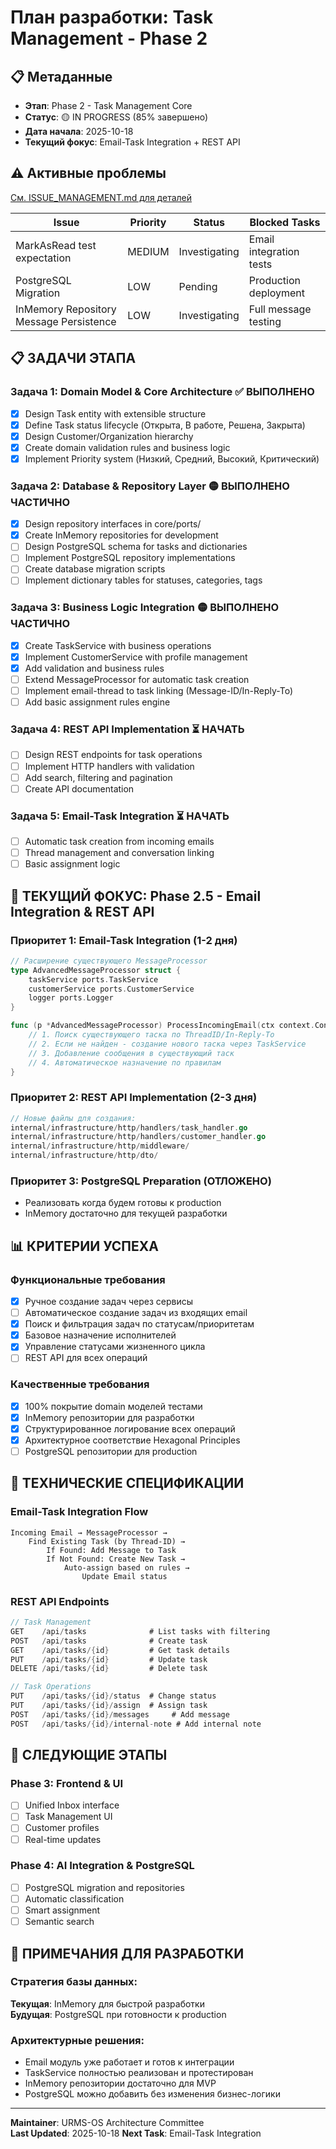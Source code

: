 # План разработки: Task Management - Phase 2

## 📋 Метаданные
- **Этап**: Phase 2 - Task Management Core 
- **Статус**: 🟡 IN PROGRESS (85% завершено)
- **Дата начала**: 2025-10-18
- **Текущий фокус**: Email-Task Integration + REST API

## ⚠️ Активные проблемы
[См. ISSUE_MANAGEMENT.md для деталей](./ISSUE_MANAGEMENT.md)

| Issue | Priority | Status | Blocked Tasks |
|-------|----------|---------|---------------|
| MarkAsRead test expectation | MEDIUM | Investigating | Email integration tests |
| PostgreSQL Migration | LOW | Pending | Production deployment |
| InMemory Repository Message Persistence | LOW | Investigating | Full message testing |

## 📋 ЗАДАЧИ ЭТАПА

### Задача 1: Domain Model & Core Architecture ✅ ВЫПОЛНЕНО
- [x] Design Task entity with extensible structure
- [x] Define Task status lifecycle (Открыта, В работе, Решена, Закрыта)
- [x] Design Customer/Organization hierarchy
- [x] Create domain validation rules and business logic
- [x] Implement Priority system (Низкий, Средний, Высокий, Критический)

### Задача 2: Database & Repository Layer 🟡 ВЫПОЛНЕНО ЧАСТИЧНО
- [x] Design repository interfaces in core/ports/
- [x] Create InMemory repositories for development
- [ ] Design PostgreSQL schema for tasks and dictionaries
- [ ] Implement PostgreSQL repository implementations
- [ ] Create database migration scripts
- [ ] Implement dictionary tables for statuses, categories, tags

### Задача 3: Business Logic Integration 🟡 ВЫПОЛНЕНО ЧАСТИЧНО
- [x] Create TaskService with business operations
- [x] Implement CustomerService with profile management
- [x] Add validation and business rules
- [ ] Extend MessageProcessor for automatic task creation
- [ ] Implement email-thread to task linking (Message-ID/In-Reply-To)
- [ ] Add basic assignment rules engine

### Задача 4: REST API Implementation ⏳ НАЧАТЬ
- [ ] Design REST endpoints for task operations
- [ ] Implement HTTP handlers with validation
- [ ] Add search, filtering and pagination
- [ ] Create API documentation

### Задача 5: Email-Task Integration ⏳ НАЧАТЬ
- [ ] Automatic task creation from incoming emails
- [ ] Thread management and conversation linking
- [ ] Basic assignment logic

## 🎯 ТЕКУЩИЙ ФОКУС: Phase 2.5 - Email Integration & REST API

### Приоритет 1: Email-Task Integration (1-2 дня)
```go
// Расширение существующего MessageProcessor
type AdvancedMessageProcessor struct {
    taskService ports.TaskService
    customerService ports.CustomerService
    logger ports.Logger
}

func (p *AdvancedMessageProcessor) ProcessIncomingEmail(ctx context.Context, email domain.EmailMessage) error {
    // 1. Поиск существующего таска по ThreadID/In-Reply-To
    // 2. Если не найден - создание нового таска через TaskService
    // 3. Добавление сообщения в существующий таск
    // 4. Автоматическое назначение по правилам
}
```

### Приоритет 2: REST API Implementation (2-3 дня)
```go
// Новые файлы для создания:
internal/infrastructure/http/handlers/task_handler.go
internal/infrastructure/http/handlers/customer_handler.go
internal/infrastructure/http/middleware/
internal/infrastructure/http/dto/
```

### Приоритет 3: PostgreSQL Preparation (ОТЛОЖЕНО)
- Реализовать когда будем готовы к production
- InMemory достаточно для текущей разработки

## 📊 КРИТЕРИИ УСПЕХА

### Функциональные требования
- [x] Ручное создание задач через сервисы
- [ ] Автоматическое создание задач из входящих email
- [x] Поиск и фильтрация задач по статусам/приоритетам
- [x] Базовое назначение исполнителей
- [x] Управление статусами жизненного цикла
- [ ] REST API для всех операций

### Качественные требования  
- [x] 100% покрытие domain моделей тестами
- [x] InMemory репозитории для разработки
- [x] Структурированное логирование всех операций
- [x] Архитектурное соответствие Hexagonal Principles
- [ ] PostgreSQL репозитории для production

## 🔧 ТЕХНИЧЕСКИЕ СПЕЦИФИКАЦИИ

### Email-Task Integration Flow
```
Incoming Email → MessageProcessor → 
    Find Existing Task (by Thread-ID) → 
        If Found: Add Message to Task
        If Not Found: Create New Task → 
            Auto-assign based on rules → 
                Update Email status
```

### REST API Endpoints
```go
// Task Management
GET    /api/tasks              # List tasks with filtering
POST   /api/tasks              # Create task
GET    /api/tasks/{id}         # Get task details
PUT    /api/tasks/{id}         # Update task
DELETE /api/tasks/{id}         # Delete task

// Task Operations
PUT    /api/tasks/{id}/status  # Change status
PUT    /api/tasks/{id}/assign  # Assign task
POST   /api/tasks/{id}/messages     # Add message
POST   /api/tasks/{id}/internal-note # Add internal note
```

## 🚀 СЛЕДУЮЩИЕ ЭТАПЫ

### Phase 3: Frontend & UI
- [ ] Unified Inbox interface
- [ ] Task Management UI
- [ ] Customer profiles
- [ ] Real-time updates

### Phase 4: AI Integration & PostgreSQL
- [ ] PostgreSQL migration and repositories
- [ ] Automatic classification
- [ ] Smart assignment
- [ ] Semantic search

## 📝 ПРИМЕЧАНИЯ ДЛЯ РАЗРАБОТКИ

### Стратегия базы данных:
**Текущая**: InMemory для быстрой разработки  
**Будущая**: PostgreSQL при готовности к production

### Архитектурные решения:
- Email модуль уже работает и готов к интеграции
- TaskService полностью реализован и протестирован
- InMemory репозитории достаточно для MVP
- PostgreSQL можно добавить без изменения бизнес-логики

---
**Maintainer**: URMS-OS Architecture Committee  
**Last Updated**: 2025-10-18
**Next Task**: Email-Task Integration
